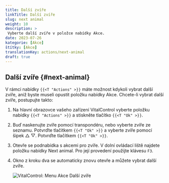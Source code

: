 ```yaml
---
title: Další zvíře
linkTitle: Další zvíře
slug: next animal
weight: 10
description: >
 Vyberte další zvíře v položce nabídky Akce.
date: 2023-07-26
kategorie: [Akce]
štítky: [Akce]
translationKey: actions/next-animal
draft: true
---
```

## Další zvíře {#next-animal}

V rámci nabídky `{{<T "Actions" >}}` máte možnost kdykoli vybrat další zvíře, aniž byste museli opustit položku nabídky Akce. Chcete-li vybrat další zvíře, postupujte takto:

1. Na hlavní obrazovce vašeho zařízení VitalControl vyberte položku nabídky `{{<T "Actions" >}}` a stiskněte tlačítko `{{<T "Ok" >}}`.

2. Buď naskenujte zvíře pomocí transpondéru, nebo vyberte zvíře ze seznamu. Potvrďte tlačítkem `{{<T "Ok" >}}` a vyberte zvíře pomocí šipek △ ▽. Potvrďte tlačítkem `{{<T "Ok" >}}`.

3. Otevře se podnabídka s akcemi pro zvíře. V dolní ovládací liště najdete položku nabídky Next animal. Pro její provedení použijte klávesu `F3`.

4. Okno z kroku dva se automaticky znovu otevře a můžete vybrat další zvíře.

    ![VitalControl: Menu Akce Další zvíře](../images/nextanimal.png "Vyberte další zvíře")
    
